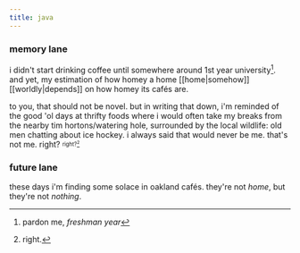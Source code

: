 ```yaml
---
title: java
---
```


### memory lane

i didn't start drinking coffee until somewhere around 1st year university[^1]. and yet, my estimation of how homey a home [[home|somehow]] [[worldly|depends]] on how homey its cafés are.

[^1]: pardon me, _freshman year_

to you, that should not be novel. but in writing that down, i'm reminded of the good 'ol days at thrifty foods where i would often take my breaks from the nearby tim hortons/watering hole, surrounded by the local wildlife: old men chatting about ice hockey. i always said that would never be me. that's not me. right? <sub><sup>right?[^2]</sup></sub>

[^2]: right.

### future lane

these days i'm finding some solace in oakland cafés. they're not _home_, but they're not _nothing_.